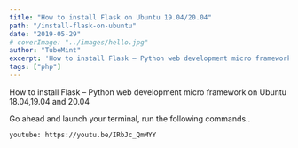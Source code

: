 ```yaml
---
title: "How to install Flask on Ubuntu 19.04/20.04"
path: "/install-flask-on-ubuntu"
date: "2019-05-29"
# coverImage: "../images/hello.jpg"
author: "TubeMint"
excerpt: 'How to install Flask – Python web development micro framework on Ubuntu 18.04,19.04 and 20.04'
tags: ["php"]
---
```


How to install Flask – Python web development micro framework on Ubuntu 18.04,19.04 and 20.04

Go ahead and launch your terminal, run the following commands..

`youtube: https://youtu.be/IRbJc_QmMYY`

